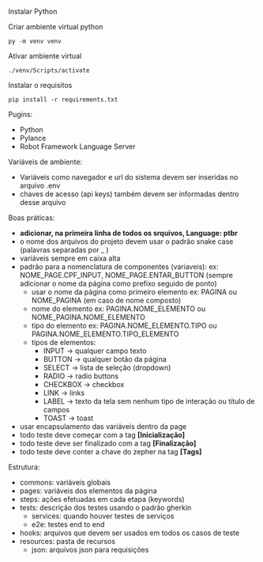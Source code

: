 Instalar Python

Criar ambiente virtual python

```
py -m venv venv
```

Ativar ambiente virtual

```
./venv/Scripts/activate
```

Instalar o requisitos

```
pip install -r requirements.txt
```

Pugins:
- Python
- Pylance
- Robot Framework Language Server

Variáveis de ambiente:

- Variáveis como navegador e url do sistema devem ser inseridas no arquivo .env
- chaves de acesso (api keys) também devem ser informadas dentro desse arquivo

Boas práticas:

- **adicionar, na primeira linha de todos os srquivos, Language: ptbr**
- o nome dos arquivos do projeto devem usar o padrão snake case (palavras separadas por \_ )
- variáveis sempre em caixa alta
- padrão para a nomenclatura de componentes (variaveis): ex: NOME_PAGE.CPF_INPUT, NOME_PAGE.ENTAR_BUTTON (sempre adicionar o nome da página como prefixo seguido de ponto)
  - usar o nome da página como primeiro elemento ex: PAGINA ou NOME_PAGINA (em caso de nome composto)
  - nome do elemento ex: PAGINA.NOME_ELEMENTO ou NOME_PAGINA.NOME_ELEMENTO
  - tipo do elemento ex: PAGINA.NOME_ELEMENTO.TIPO ou PAGINA.NOME_ELEMENTO.TIPO_ELEMENTO
  - tipos de elementos:
    - INPUT -> qualquer campo texto
    - BUTTON -> qualquer botão da página
    - SELECT -> lista de seleção (dropdown)
    - RADIO -> radio buttons
    - CHECKBOX -> checkbox
    - LINK -> links
    - LABEL -> texto da tela sem nenhum tipo de interação ou título de campos
    - TOAST -> toast
- usar encapsulamento das variáveis dentro da page
- todo teste deve começar com a tag **[Inicialização]**
- todo teste deve ser finalizado com a tag **[Finalização]**
- todo teste deve conter a chave do zepher na tag **[Tags]**

Estrutura:

- commons: variáveis globais
- pages: variáveis dos elementos da página
- steps: ações efetuadas em cada etapa (keywords)
- tests: descrição dos testes usando o padrão gherkin
  - services: quando houver testes de serviços
  - e2e: testes end to end
- hooks: arquivos que devem ser usados em todos os casos de teste
- resources: pasta de recursos
  - json: arquivos json para requisições
